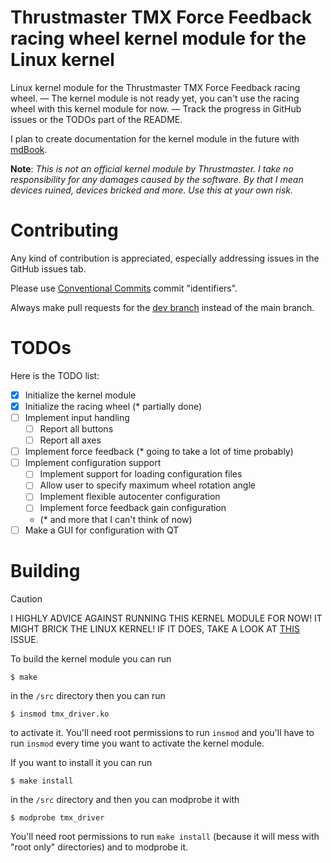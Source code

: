 # Thrustmaster TMX Force Feedback racing wheel kernel module for the Linux kernel
Linux kernel module for the Thrustmaster TMX Force Feedback racing wheel. — The kernel module is not ready yet, you can't use the racing wheel with this kernel module for now. — Track the progress in GitHub issues or the TODOs part of the README.

I plan to create documentation for the kernel module in the future with [mdBook](https://github.com/rust-lang/mdBook).

**Note**: *This is not an official kernel module by Thrustmaster. I take no responsibility for any damages caused by the software. By that I mean devices ruined, devices bricked and more. Use this at your own risk.*

# Contributing
Any kind of contribution is appreciated, especially addressing issues in the GitHub issues tab.

Please use [Conventional Commits](https://www.conventionalcommits.org/en/v1.0.0/) commit "identifiers".

Always make pull requests for the [dev branch](https://github.com/CyntexMore/tmx-ffb-driver/tree/dev) instead of the main branch.

# TODOs
Here is the TODO list:

- [x] Initialize the kernel module
- [x] Initialize the racing wheel (* partially done)
- [ ] Implement input handling
    - [ ] Report all buttons
    - [ ] Report all axes
- [ ] Implement force feedback (* going to take a lot of time probably)
- [ ] Implement configuration support
    - [ ] Implement support for loading configuration files
    - [ ] Allow user to specify maximum wheel rotation angle
    - [ ] Implement flexible autocenter configuration
    - [ ] Implement force feedback gain configuration
    - (* and more that I can't think of now)
- [ ] Make a GUI for configuration with QT

# Building
>[!CAUTION]
> I HIGHLY ADVICE AGAINST RUNNING THIS KERNEL MODULE FOR NOW! IT MIGHT BRICK THE LINUX KERNEL! IF IT DOES, TAKE A LOOK AT [THIS](https://github.com/CyntexMore/tmx-ffb-driver/issues/12) ISSUE.

To build the kernel module you can run
```
$ make
```
in the `/src` directory then you can run
```
$ insmod tmx_driver.ko
```
to activate it. You'll need root permissions to run `insmod` and you'll have to run `insmod` every time you want to activate the kernel module.

If you want to install it you can run
```
$ make install
```
in the `/src` directory and then you can modprobe it with
```
$ modprobe tmx_driver
```
You'll need root permissions to run `make install` (because it will mess with "root only" directories) and to modprobe it.
